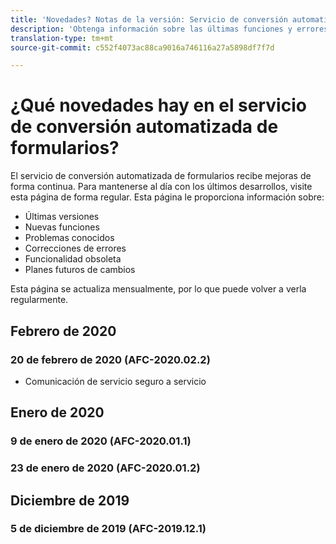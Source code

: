 ```yaml
---
title: 'Novedades? Notas de la versión: Servicio de conversión automatizada de formularios'
description: 'Obtenga información sobre las últimas funciones y errores corregidos para el servicio de conversión de formularios automatizados '
translation-type: tm+mt
source-git-commit: c552f4073ac88ca9016a746116a27a5898df7f7d

---
```



# ¿Qué novedades hay en el servicio de conversión automatizada de formularios?

El servicio de conversión automatizada de formularios recibe mejoras de forma continua. Para mantenerse al día con los últimos desarrollos, visite esta página de forma regular. Esta página le proporciona información sobre:

* Últimas versiones
* Nuevas funciones
* Problemas conocidos
* Correcciones de errores
* Funcionalidad obsoleta
* Planes futuros de cambios

Esta página se actualiza mensualmente, por lo que puede volver a verla regularmente.

## Febrero de 2020

### 20 de febrero de 2020 (AFC-2020.02.2)

* Comunicación de servicio seguro a servicio


## Enero de 2020

### 9 de enero de 2020 (AFC-2020.01.1)

### 23 de enero de 2020 (AFC-2020.01.2)

## Diciembre de 2019

### 5 de diciembre de 2019 (AFC-2019.12.1)

